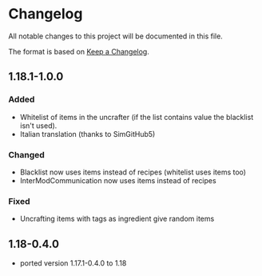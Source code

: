 # Changelog
All notable changes to this project will be documented in this file.

The format is based on [Keep a Changelog](https://keepachangelog.com/en/1.0.0/).

## 1.18.1-1.0.0

### Added
- Whitelist of items in the uncrafter (if the list contains value the blacklist isn't used).
- Italian translation (thanks to SimGitHub5)

### Changed
- Blacklist now uses items instead of recipes (whitelist uses items too)
- InterModCommunication now uses items instead of recipes

### Fixed
- Uncrafting items with tags as ingredient give random items

## 1.18-0.4.0

- ported version 1.17.1-0.4.0 to 1.18
